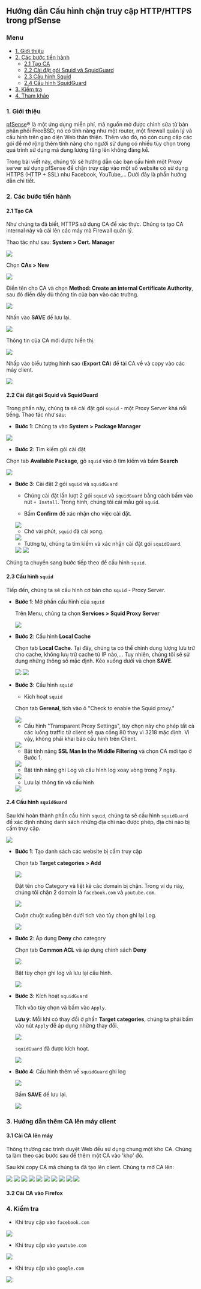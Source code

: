 ## Hướng dẫn Cấu hình chặn truy cập HTTP/HTTPS trong pfSense

### Menu

- [1. Giới thiệu](#1)
- [2. Các bước tiến hành](#2)
	- [2.1 Tạo CA](#41)
	- [2.2 Cài đặt gói Squid và SquidGuard](#42)
	- [2.3 Cấu hình Squid](#43)
	- [2.4 Cấu hình SquidGuard](#44)
- [3. Kiểm tra](#3)
- [4. Tham khảo](#4)


<a name="1" />
	
### 1. Giới thiệu

[pfSense](https://www.pfsense.org)® là một ứng dụng miễn phí, mã nguồn mở được chỉnh sửa từ bản phân phối FreeBSD; nó có tính năng như một router, một firewall quản lý và cấu hình trên giao diện Web thân thiện. Thêm vào đó, nó còn cung cấp các gói để mở rộng thêm tính năng cho người sử dụng có nhiều tùy chọn trong quá trình sử dụng mà dung lượng tăng lên không đáng kể.

Trong bài viết này, chúng tôi sẽ hướng dẫn các bạn cấu hình một Proxy server sử dụng pfSense để chặn truy cập vào một số website có sử dụng HTTPS (HTTP + SSL) như Facebook, YouTube,... Dưới đây là phần hướng dẫn chi tiết.

<a name="2" />

### 2. Các bước tiến hành

<a name="21" />

#### 2.1 Tạo CA

Như chúng ta đã biết, HTTPS sử dụng CA để xác thực. Chúng ta tạo CA internal này và cài lên các máy mà Firewall quản lý.

Thao tác như sau: **System > Cert. Manager**

<img src="/images/CA-1.png" />

Chọn **CAs > New**

<img src="/images/CA-2.png" />

Điền tên cho CA và chọn **Method: Create an internal Certificate Authority**, sau đó điền đầy đủ thông tin của bạn vào các trường.

<img src="/images/CA-3.png" />

Nhấn vào **SAVE** để lưu lại.

<img src="/images/CA-4.png" />

Thông tin của CA mới được hiển thị.

<img src="/images/CA-5.png" />

Nhấp vào biểu tượng hình sao (**Export CA**) để tải CA về và copy vào các máy client.

<img src="/images/CA-6.png" />

<a name="22" />

#### 2.2 Cài đặt gói Squid và SquidGuard

Trong phần này, chúng ta sẽ cài đặt gói `squid` - một Proxy Server khá nổi tiếng. Thao tác như sau:

- **Bước 1**: Chúng ta vào **System > Package Manager** 

<img src="/images/package-1.png" />

- **Bước 2**: Tìm kiếm gói cài đặt

Chọn tab **Available Package**, gõ `squid` vào ô tìm kiếm và bấm **Search**

<img src="/images/package-2.png" />

- **Bước 3**: Cài đặt 2 gói `squid` và `squidGuard`

	- Chúng cài đặt lần lượt 2 gói `squid` và `squidGuard` bằng cách bấm vào nút `+ Install`. Trong hình, chúng tôi cài mẫu gói `squid`.
	
	- Bấm **Confirm** để xác nhận cho việc cài đặt.
	
	<img src="/images/package-3.png" />

	- Chờ vài phút, `squid` đã cài xong.
	
	<img src="/images/package-4.png" />
	
	- Tương tự, chúng ta tìm kiếm và xác nhận cài đặt gói `squidGuard`.
	
	<img src="/images/package-5.png" />
	
	<img src="/images/package-6.png" />

Chúng ta chuyển sang bước tiếp theo để cấu hình `squid`.

<a name="23" />

#### 2.3 Cấu hình `squid`

Tiếp đến, chúng ta sẽ cấu hình cơ bản cho `squid` - Proxy Server.

- **Bước 1**: Mở phần cấu hình của `squid`

	Trên Menu, chúng ta chọn **Services > Squid Proxy Server**

	<img src="/images/squid-1.png" />

- **Bước 2**: Cấu hình **Local Cache**
	
	Chọn tab **Local Cache**. Tại đây, chúng ta có thể chỉnh dung lượng lưu trữ cho cache, không lưu trữ cache từ IP nào,... Tuy nhiên, chúng tôi sẽ sử dụng những thông số mặc định. Kéo xuống dưới và chọn **SAVE**.
	
	<img src="/images/squid-3.png" />
	
	<img src="/images/squid-4.png" />
	
- **Bước 3**: Cấu hình `squid`

	- Kích hoạt `squid`
	
	Chọn tab **Gerenal**, tích vào ô "Check to enable the Squid proxy."

	<img src="/images/squid-5.png" />
	
	- Cấu hình "Transparent Proxy Settings", tùy chọn này cho phép tất cả các luồng traffic từ client sẽ qua cổng 80 thay vì 3218 mặc định. Vì vậy, không phải khai báo cấu hình trên Client.
	
	<img src="/images/squid-9.png" />
	
	- Bật tính năng **SSL Man In the Middle Filtering** và chọn CA mới tạo ở Bước 1.	
	
	<img src="/images/squid-6.png" />
	
	- Bật tính năng ghi Log và cấu hình log xoay vòng trong 7 ngày.
	
	<img src="/images/squid-7.png" />
	
	- Lưu lại thông tin và cấu hình
	
	<img src="/images/squid-8.png" />
	
<a name="24" />

#### 2.4 Cấu hình `squidGuard`

Sau khi hoàn thành phần cấu hình `squid`, chúng ta sẽ cấu hình `squidGuard` để xác định những danh sách những địa chỉ nào được phép, địa chỉ nào bị cấm truy cập.
	
<img src="/images/sg-1.png" />

- **Bước 1**: Tạo danh sách các website bị cấm truy cập

	Chọn tab **Target categories > Add** 
	
	<img src="/images/sg-2.png" />
	
	Đặt tên cho Category và liệt kê các domain bị chặn. Trong ví dụ này, chúng tôi chặn 2 domain là `facebook.com` và `youtube.com`.
	
	<img src="/images/sg-3.png" />
	
	Cuộn chuột xuống bên dưới tích vào tùy chọn ghi lại Log.
	
	<img src="/images/sg-4.png" />
	
- **Bước 2**: Áp dụng **Deny** cho category

	Chọn tab **Common ACL** và áp dụng chính sách **Deny**

	<img src="/images/sg-5.png" />
	
	Bật tùy chọn ghi log và lưu lại cấu hình.
	
	<img src="/images/sg-6.png" />

- **Bước 3**: Kích hoạt `squidGuard`

	Tích vào tùy chọn và bấm vào `Apply`.
	
	**Lưu ý**: Mỗi khi có thay đổi ở phần **Target categories**, chúng ta phải bấm vào nút `Apply` để áp dụng những thay đổi.
	
	<img src="/images/sg-7.png" />
	
	`squidGuard` đã được kích hoạt.
	
	<img src="/images/sg-8.png" />
	
- **Bước 4**: Cấu hình thêm về `squidGuard` ghi log

	<img src="/images/sg-9.png" />
	
	Bấm **SAVE** để lưu lại.
	
	<img src="/images/sg-10.png" />
	
### 3. Hướng dẫn thêm CA lên máy client

#### 3.1 Cài CA lên máy

Thông thường các trình duyệt Web đều sử dụng chung một kho CA. Chúng ta làm theo các bước sau để thêm một CA vào 'kho' đó.

Sau khi copy CA mà chúng ta đã tạo lên client. Chúng ta mở CA lên:

<img src="/images/client1.png" />

<img src="/images/client2.png" />

<img src="/images/client3.png" />

<img src="/images/client4.png" />

<img src="/images/client5.png" />

<img src="/images/client6.png" />

<img src="/images/client7.png" />

<img src="/images/client8.png" />

<img src="/images/client9.png" />

<img src="/images/client10.png" />

#### 3.2 Cài CA vào Firefox
	
### 4. Kiểm tra

- Khi truy cập vào `facebook.com`

<img src="/images/test-1.png" />

- Khi truy cập vào `youtube.com`

<img src="/images/test-2.png" />

- Khi truy cập vào `google.com`
	
<img src="/images/test-3.png" />